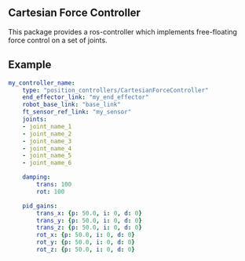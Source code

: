 ## Cartesian Force Controller ##

This package provides a ros-controller which implements free-floating force control on a set of joints.

## Example ##
```yaml
my_controller_name:
    type: "position_controllers/CartesianForceController"
    end_effector_link: "my_end_effector"
    robot_base_link: "base_link"
    ft_sensor_ref_link: "my_sensor"
    joints:
    - joint_name_1
    - joint_name_2
    - joint_name_3
    - joint_name_4
    - joint_name_5
    - joint_name_6

    damping:
        trans: 100
        rot: 100

    pid_gains:
        trans_x: {p: 50.0, i: 0, d: 0}
        trans_y: {p: 50.0, i: 0, d: 0}
        trans_z: {p: 50.0, i: 0, d: 0}
        rot_x: {p: 50.0, i: 0, d: 0}
        rot_y: {p: 50.0, i: 0, d: 0}
        rot_z: {p: 50.0, i: 0, d: 0}
```
